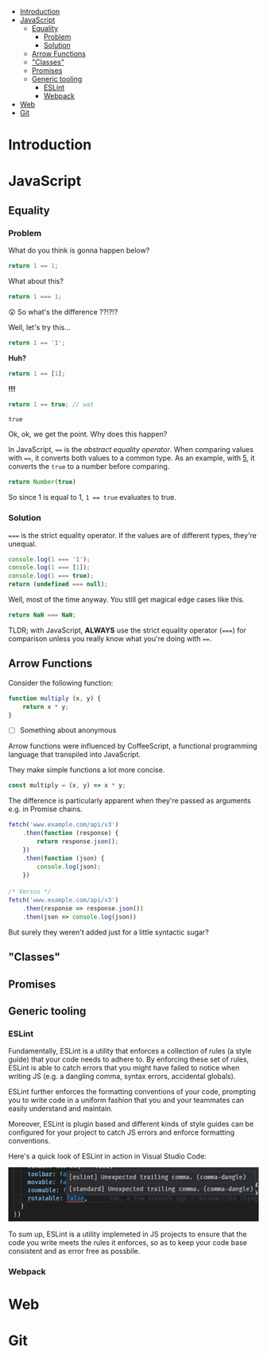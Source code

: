 - [Introduction](#sec-1)
- [JavaScript](#sec-2)
  - [Equality](#sec-2-1)
    - [Problem](#sec-2-1-1)
    - [Solution](#sec-2-1-2)
  - [Arrow Functions](#sec-2-2)
  - ["Classes"](#sec-2-3)
  - [Promises](#sec-2-4)
  - [Generic tooling](#sec-2-5)
    - [ESLint](#sec-2-5-1)
    - [Webpack](#sec-2-5-2)
- [Web](#sec-3)
- [Git](#sec-4)


# Introduction<a id="sec-1"></a>

# JavaScript<a id="sec-2"></a>

## Equality<a id="sec-2-1"></a>

### Problem<a id="sec-2-1-1"></a>

What do you think is gonna happen below?

```js
return 1 == 1;
```

What about this?

```js
return 1 === 1;
```

😲 So what's the difference ??!?!?

Well, let's try this&#x2026;

```js
return 1 == '1';
```

**Huh?**

```js
return 1 == [1];
```

**!!!**

```js
return 1 == true; // wat
```

    true

Ok, ok, we get the point. Why does this happen?

In JavaScript, `==` is the *abstract equality operator*. When comparing values with `==`, it converts both values to a common type. As an example, with [5](#org793ab51), it converts the `true` to a number before comparing.

```js
return Number(true)
```

So since 1 is equal to 1, `1 == true` evaluates to true.

### Solution<a id="sec-2-1-2"></a>

`===` is the strict equality operator. If the values are of different types, they're unequal.

```js
console.log(1 === '1');
console.log(1 === [1]);
console.log(1 === true);
return (undefined === null);
```

Well, most of the time anyway. You still get magical edge cases like this.

```js
return NaN === NaN;
```

TLDR; with JavaScript, **ALWAYS** use the strict equality operator (`===`) for comparison unless you really know what you're doing with `==`.

## Arrow Functions<a id="sec-2-2"></a>

Consider the following function:

```js
function multiply (x, y) {
    return x * y;
}
```

-   [ ] Something about anonymous

Arrow functions were influenced by CoffeeScript, a functional programming language that transpiled into JavaScript.

They make simple functions a lot more concise.

```js
const multiply = (x, y) => x * y;
```

The difference is particularly apparent when they're passed as arguments e.g. in Promise chains.

```js
fetch('www.example.com/api/v3')
    .then(function (response) {
        return response.json();
    })
    .then(function (json) {
        console.log(json);
    })

/* Versus */
fetch('www.example.com/api/v3')
    .then(response => response.json())
    .then(json => console.log(json))
```

But surely they weren't added just for a little syntactic sugar?

## "Classes"<a id="sec-2-3"></a>

## Promises<a id="sec-2-4"></a>

## Generic tooling<a id="sec-2-5"></a>

### ESLint<a id="sec-2-5-1"></a>

Fundamentally, ESLint is a utility that enforces a collection of rules (a style guide) that your code needs to adhere to. By enforcing these set of rules, ESLint is able to catch errors that you might have failed to notice when writing JS (e.g. a dangling comma, syntax errors, accidental globals). 

ESLint further enforces the formatting conventions of your code, prompting you to write code in a uniform fashion that you and your teammates can easily understand and maintain.

Moreover, ESLint is plugin based and different kinds of style guides can be configured for your project to catch JS errors and enforce formatting conventions. 

Here's a quick look of ESLint in action in Visual Studio Code:

![alt text](images/eslint-in-action.png "ESLint catches an unexpected trailing comma")

To sum up, ESLint is a utility implemeted in JS projects to ensure that the code you write meets the rules it enforces, so as to keep your code base consistent and as error free as possbile.

### Webpack<a id="sec-2-5-2"></a>

# Web<a id="sec-3"></a>

# Git<a id="sec-4"></a>
